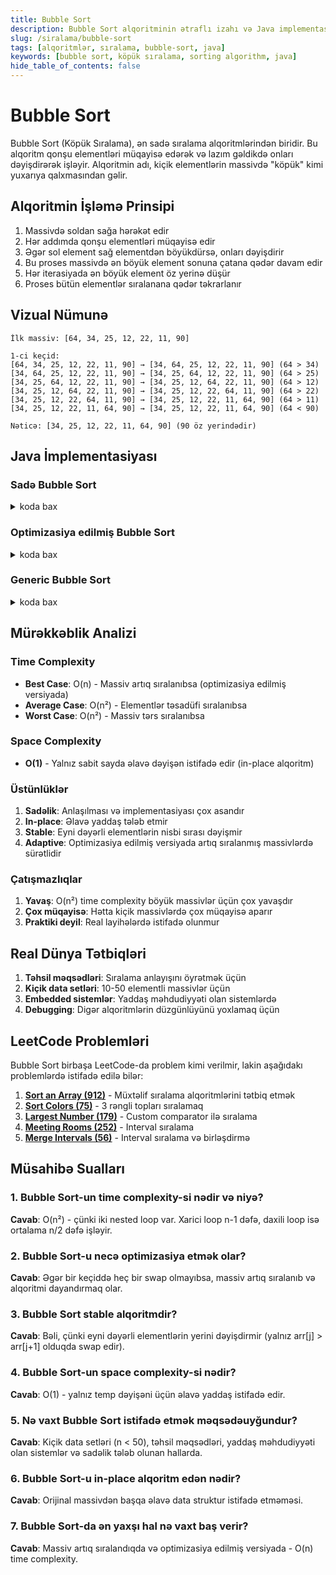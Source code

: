 ```yaml
---
title: Bubble Sort
description: Bubble Sort alqoritminin ətraflı izahı və Java implementasiyası
slug: /siralama/bubble-sort
tags: [alqoritmlər, sıralama, bubble-sort, java]
keywords: [bubble sort, köpük sıralama, sorting algorithm, java]
hide_table_of_contents: false
---
```


# Bubble Sort

Bubble Sort (Köpük Sıralama), ən sadə sıralama alqoritmlərindən biridir. Bu alqoritm qonşu elementləri müqayisə edərək və lazım gəldikdə onları dəyişdirərək işləyir. Alqoritmin adı, kiçik elementlərin massivdə "köpük" kimi yuxarıya qalxmasından gəlir.

## Alqoritmin İşləmə Prinsipi

1. Massivdə soldan sağa hərəkət edir
2. Hər addımda qonşu elementləri müqayisə edir
3. Əgər sol element sağ elementdən böyükdürsə, onları dəyişdirir
4. Bu proses massivdə ən böyük element sonuna çatana qədər davam edir
5. Hər iterasiyada ən böyük element öz yerinə düşür
6. Proses bütün elementlər sıralanana qədər təkrarlanır

## Vizual Nümunə

```
İlk massiv: [64, 34, 25, 12, 22, 11, 90]

1-ci keçid:
[64, 34, 25, 12, 22, 11, 90] → [34, 64, 25, 12, 22, 11, 90] (64 > 34)
[34, 64, 25, 12, 22, 11, 90] → [34, 25, 64, 12, 22, 11, 90] (64 > 25)
[34, 25, 64, 12, 22, 11, 90] → [34, 25, 12, 64, 22, 11, 90] (64 > 12)
[34, 25, 12, 64, 22, 11, 90] → [34, 25, 12, 22, 64, 11, 90] (64 > 22)
[34, 25, 12, 22, 64, 11, 90] → [34, 25, 12, 22, 11, 64, 90] (64 > 11)
[34, 25, 12, 22, 11, 64, 90] → [34, 25, 12, 22, 11, 64, 90] (64 < 90)

Nəticə: [34, 25, 12, 22, 11, 64, 90] (90 öz yerindədir)
```

## Java İmplementasiyası

### Sadə Bubble Sort
<details>
<summary>koda bax</summary>

```java
public class BubbleSort {
    
    public static void bubbleSort(int[] arr) {
        int n = arr.length;
        
        // Bütün elementlər üçün
        for (int i = 0; i < n - 1; i++) {
            // Son i element artıq sıralanıb
            for (int j = 0; j < n - i - 1; j++) {
                // Qonşu elementləri müqayisə et
                if (arr[j] > arr[j + 1]) {
                    // Dəyişdir
                    int temp = arr[j];
                    arr[j] = arr[j + 1];
                    arr[j + 1] = temp;
                }
            }
        }
    }
    
    public static void main(String[] args) {
        int[] arr = {64, 34, 25, 12, 22, 11, 90};
        
        System.out.println("Sıralamadan əvvəl:");
        printArray(arr);
        
        bubbleSort(arr);
        
        System.out.println("Sıralamadan sonra:");
        printArray(arr);
    }
    
    public static void printArray(int[] arr) {
        for (int value : arr) {
            System.out.print(value + " ");
        }
        System.out.println();
    }
}
```
</details>

### Optimizasiya edilmiş Bubble Sort

<details>
<summary>koda bax</summary>

```java
public class OptimizedBubbleSort {
    
    public static void optimizedBubbleSort(int[] arr) {
        int n = arr.length;
        boolean swapped;
        
        for (int i = 0; i < n - 1; i++) {
            swapped = false;
            
            for (int j = 0; j < n - i - 1; j++) {
                if (arr[j] > arr[j + 1]) {
                    // Dəyişdir
                    int temp = arr[j];
                    arr[j] = arr[j + 1];
                    arr[j + 1] = temp;
                    swapped = true;
                }
            }
            
            // Əgər heç bir dəyişiklik olmayıbsa, massiv sıralanıb
            if (!swapped) {
                break;
            }
        }
    }
    
    public static void main(String[] args) {
        int[] arr = {64, 34, 25, 12, 22, 11, 90};
        
        System.out.println("Optimizasiya edilmiş Bubble Sort:");
        System.out.println("Sıralamadan əvvəl:");
        printArray(arr);
        
        optimizedBubbleSort(arr);
        
        System.out.println("Sıralamadan sonra:");
        printArray(arr);
    }
    
    public static void printArray(int[] arr) {
        for (int value : arr) {
            System.out.print(value + " ");
        }
        System.out.println();
    }
}
```
</details>

### Generic Bubble Sort


<details>
<summary>koda bax</summary>

```java
import java.util.Comparator;

public class GenericBubbleSort {
    
    public static <T> void bubbleSort(T[] arr, Comparator<T> comparator) {
        int n = arr.length;
        
        for (int i = 0; i < n - 1; i++) {
            boolean swapped = false;
            
            for (int j = 0; j < n - i - 1; j++) {
                if (comparator.compare(arr[j], arr[j + 1]) > 0) {
                    // Dəyişdir
                    T temp = arr[j];
                    arr[j] = arr[j + 1];
                    arr[j + 1] = temp;
                    swapped = true;
                }
            }
            
            if (!swapped) {
                break;
            }
        }
    }
    
    public static void main(String[] args) {
        // Integer array
        Integer[] intArr = {64, 34, 25, 12, 22, 11, 90};
        bubbleSort(intArr, Integer::compareTo);
        System.out.println("Sıralanmış integer array: " + java.util.Arrays.toString(intArr));
        
        // String array
        String[] strArr = {"banana", "apple", "cherry", "date"};
        bubbleSort(strArr, String::compareTo);
        System.out.println("Sıralanmış string array: " + java.util.Arrays.toString(strArr));
        
        // Reverse order
        Integer[] reverseArr = {1, 2, 3, 4, 5};
        bubbleSort(reverseArr, (a, b) -> b.compareTo(a));
        System.out.println("Tərs sıralanmış array: " + java.util.Arrays.toString(reverseArr));
    }
}
```
</details>

## Mürəkkəblik Analizi

### Time Complexity
- **Best Case**: O(n) - Massiv artıq sıralanıbsa (optimizasiya edilmiş versiyada)
- **Average Case**: O(n²) - Elementlər təsadüfi sıralanıbsa
- **Worst Case**: O(n²) - Massiv tərs sıralanıbsa

### Space Complexity
- **O(1)** - Yalnız sabit sayda əlavə dəyişən istifadə edir (in-place alqoritm)


### Üstünlüklər
1. **Sadəlik**: Anlaşılması və implementasiyası çox asandır
2. **In-place**: Əlavə yaddaş tələb etmir
3. **Stable**: Eyni dəyərli elementlərin nisbi sırası dəyişmir
4. **Adaptive**: Optimizasiya edilmiş versiyada artıq sıralanmış massivlərdə sürətlidir

### Çatışmazlıqlar
1. **Yavaş**: O(n²) time complexity böyük massivlər üçün çox yavaşdır
2. **Çox müqayisə**: Hətta kiçik massivlərdə çox müqayisə aparır
3. **Praktiki deyil**: Real layihələrdə istifadə olunmur

## Real Dünya Tətbiqləri

1. **Təhsil məqsədləri**: Sıralama anlayışını öyrətmək üçün
2. **Kiçik data setləri**: 10-50 elementli massivlər üçün
3. **Embedded sistemlər**: Yaddaş məhdudiyyəti olan sistemlərdə
4. **Debugging**: Digər alqoritmlərin düzgünlüyünü yoxlamaq üçün

## LeetCode Problemləri

Bubble Sort birbaşa LeetCode-da problem kimi verilmir, lakin aşağıdakı problemlərdə istifadə edilə bilər:

1. **[Sort an Array (912)](https://leetcode.com/problems/sort-an-array/)** - Müxtəlif sıralama alqoritmlərini tətbiq etmək
2. **[Sort Colors (75)](https://leetcode.com/problems/sort-colors/)** - 3 rəngli topları sıralamaq
3. **[Largest Number (179)](https://leetcode.com/problems/largest-number/)** - Custom comparator ilə sıralama
4. **[Meeting Rooms (252)](https://leetcode.com/problems/meeting-rooms/)** - Interval sıralama
5. **[Merge Intervals (56)](https://leetcode.com/problems/merge-intervals/)** - Interval sıralama və birləşdirmə

## Müsahibə Sualları

### 1. Bubble Sort-un time complexity-si nədir və niyə?
**Cavab**: O(n²) - çünki iki nested loop var. Xarici loop n-1 dəfə, daxili loop isə ortalama n/2 dəfə işləyir.

### 2. Bubble Sort-u necə optimizasiya etmək olar?
**Cavab**: Əgər bir keçiddə heç bir swap olmayıbsa, massiv artıq sıralanıb və alqoritmi dayandırmaq olar.

### 3. Bubble Sort stable alqoritmdir?
**Cavab**: Bəli, çünki eyni dəyərli elementlərin yerini dəyişdirmir (yalnız arr[j] > arr[j+1] olduqda swap edir).

### 4. Bubble Sort-un space complexity-si nədir?
**Cavab**: O(1) - yalnız temp dəyişəni üçün əlavə yaddaş istifadə edir.

### 5. Nə vaxt Bubble Sort istifadə etmək məqsədəuyğundur?
**Cavab**: Kiçik data setləri (n < 50), təhsil məqsədləri, yaddaş məhdudiyyəti olan sistemlər və sadəlik tələb olunan hallarda.

### 6. Bubble Sort-u in-place alqoritm edən nədir?
**Cavab**: Orijinal massivdən başqa əlavə data struktur istifadə etməməsi.

### 7. Bubble Sort-da ən yaxşı hal nə vaxt baş verir?
**Cavab**: Massiv artıq sıralandıqda və optimizasiya edilmiş versiyada - O(n) time complexity.